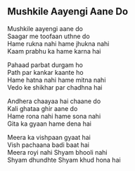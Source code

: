 ## Mushkile Aayengi Aane Do

Mushkile aayengi aane do  
Saagar me toofaan uthne do  
Hame rukna nahi hame jhukna nahi  
Kaam prabhu ka hame karna hai

Pahaad parbat durgam ho  
Path par kankar kaante ho  
Hame hatna nahi hame mitna nahi  
Vedo ke shikhar par chadhna hai

Andhera chaayaa hai chaane do  
Kali ghataa ghir aane do  
Hame rona nahi hame sona nahi  
Gita ka gyaan hame dena hai

Meera ka vishpaan gyaat hai  
Vish pachaana badi baat hai  
Meera royi nahi Shyam bhooli nahi  
Shyam dhundhte Shyam khud hona hai

